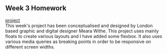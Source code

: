 ## Week 3 Homework
[project](https://lolas-cookery-school-27.superhi.com/) </br>
This week's project has been  conceptualised and designed by London based graphic and digital designer Meara Withe.
This project uses mainly floats to create various layouts and I have added some flexbox. It also uses various media queries as breaking points in order to be responsive on different screen widths.
